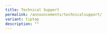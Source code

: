 ```yaml
---
title: Technical Support
permalink: /announcements/technicalsupport/
variant: tiptap
description: ""
---
```

